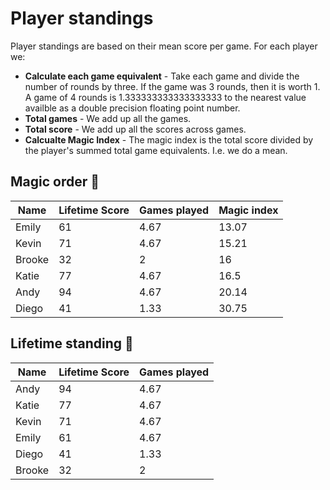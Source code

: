 # Player standings

Player standings are based on their mean score per game. For each player we:

- **Calculate each game equivalent** - Take each game and divide the number of rounds by three. If the game was 3 rounds, then it is worth 1. A game of 4 rounds is 1.333333333333333333 to the nearest value availble as a double precision floating point number.
- **Total games** - We add up all the games.
- **Total score** - We add up all the scores across games.
- **Calcualte Magic Index** - The magic index is the total score divided by the player's summed total game equivalents. I.e. we do a mean.

## Magic order 🧙
Name | Lifetime Score | Games played | Magic index
-|-|-|-
Emily | 61 | 4.67 | 13.07
Kevin | 71 | 4.67 | 15.21
Brooke | 32 | 2 | 16
Katie | 77 | 4.67 | 16.5
Andy | 94 | 4.67 | 20.14
Diego | 41 | 1.33 | 30.75

## Lifetime standing 🧞
Name | Lifetime Score | Games played 
-|-|-
Andy | 94 | 4.67
Katie | 77 | 4.67
Kevin | 71 | 4.67
Emily | 61 | 4.67
Diego | 41 | 1.33
Brooke | 32 | 2